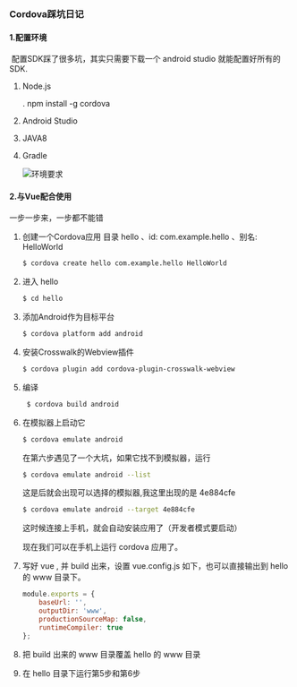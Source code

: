 ### Cordova踩坑日记

#### 1.配置环境

​	配置SDK踩了很多坑，其实只需要下载一个 android studio 就能配置好所有的 SDK.

1. Node.js

	. npm  install -g  cordova	

3. Android Studio

4.  JAVA8

5. Gradle

   ![环境要求](/Users/zhengtianyu/Documents/Mynote/Cordova/环境要求.png)

#### 2.与Vue配合使用

一步一步来，一步都不能错

1. 创建一个Cordova应用  目录 hello 、id: com.example.hello 、别名: HelloWorld

   ```bash
   $ cordova create hello com.example.hello HelloWorld
   ```

2. 进入 hello

   ```bash
   $ cd hello
   ```

3. 添加Android作为目标平台

   ```bash
   $ cordova platform add android
   ```

   

4. 安装Crosswalk的Webview插件

   ```bash
   $ cordova plugin add cordova-plugin-crosswalk-webview
   ```

5. 编译

   ```bash
    $ cordova build android
   ```

6. 在模拟器上启动它

   ```bash
   $ cordova emulate android
   ```

   在第六步遇见了一个大坑，如果它找不到模拟器，运行

   ```bash
   $ cordova emulate android --list 
   ```

   这是后就会出现可以选择的模拟器,我这里出现的是 4e884cfe

   ```bash
   $ cordova emulate android --target 4e884cfe
   ```

   这时候连接上手机，就会自动安装应用了（开发者模式要启动）

   现在我们可以在手机上运行 cordova 应用了。

7. 写好 vue , 并 build 出来，设置 vue.config.js 如下，也可以直接输出到 hello 的 www 目录下。

   ```javascript
   module.exports = {
       baseUrl: '', 
       outputDir: 'www', 
       productionSourceMap: false, 
       runtimeCompiler: true
   };
   ```

8. 把 build 出来的 www 目录覆盖 hello 的 www 目录

9. 在 hello 目录下运行第5步和第6步
